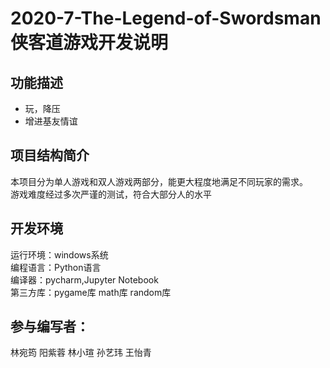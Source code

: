 # 2020-7-The-Legend-of-Swordsman侠客道游戏开发说明

## 功能描述
* 玩，降压
* 增进基友情谊

## 项目结构简介
本项目分为单人游戏和双人游戏两部分，能更大程度地满足不同玩家的需求。  
游戏难度经过多次严谨的测试，符合大部分人的水平  

## 开发环境
运行环境：windows系统  
编程语言：Python语言  
编译器：pycharm,Jupyter Notebook  
第三方库：pygame库 math库 random库  

## 参与编写者：
林宛筠 阳紫蓉 林小瑄 孙艺玮 王怡青
